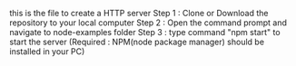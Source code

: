 this is the file to create a HTTP server 
Step 1 : Clone or Download the repository to your local computer
Step 2 : Open the command prompt and navigate to node-examples folder
Step 3 : type command "npm start" to start the server (Required : NPM(node package manager) should be installed in your PC)
